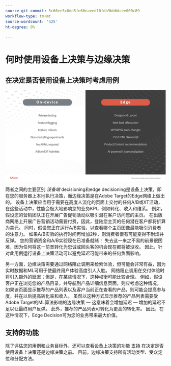 ```yaml
---
source-git-commit: 5c66ee5c8dd5fe60eaeed10fdb9bb6dcee000c89
workflow-type: tm+mt
source-wordcount: '425'
ht-degree: 0%

---
```

# 何时使用设备上决策与边缘决策

## 在决定是否使用设备上决策时考虑用例

![替代图像](assets/comparison.jpeg)

两者之间的主要区别 *设备端* decisioning和edge decisioning是设备上决策，即在您的服务器上本地执行决策，而边缘决策是在Adobe Target的Edge网络上做出的。 设备上决策应当用于需要在高度人流化的页面上交付的任何A/B或XT活动，在这些活动中，性能会极大地影响您的业务KPI，例如转化、收入和维系。 例如，假设您的营销团队正在开展广告促销活动以吸引潜在客户访问您的主页。 在出版商网络上开展广告营销活动需要付费，因此，登陆您主页的任何潜在客户都将折算为美元。 同时，假设您正在运行A/B实验，以查看哪个主页图像最能吸引消费者的注意力。 如果A/B实验的执行时间再增加2秒，则消费者很有可能变得不耐烦并反弹。 您的营销资金和A/B实验现在已准备就绪！ 失去这一来之不易的前景很困难，因为任何将这一前景转化为忠诚或回头客的机会现在都将被没收。 因此，针对此用例运行设备上决策活动可以避免延迟可能带来的任何负面影响。

另一方面，边缘决策需要通过网络阻止调用来检索体验，但可能会非常有益，因为实时数据和ML可用于使最终用户体验高度引人入胜。 网络阻止调用在交付体验时将引入额外的延迟；但是，在某些情况下，这种权衡可能比较合理。 例如，假设客户正在浏览您的产品目录，并导航到产品详细信息页面，则应考虑这种情况。 如果该页面显示推荐的产品列表以及客户当前正在查看的产品，则可能会提高参与度，并在以后提高转化率和收入。 虽然以这种方式显示推荐的产品列表需要受Adobe Target的ML算法影响的边缘决策 — 这意味着会增加延迟 — 增加的延迟不足以让最终用户反弹。 此外，推荐的产品列表可转化为更高的转化率。 因此，在这种情况下，Edge Decision可为您的业务带来最大价值。

## 支持的功能

除了评估您的用例和业务目标外，还可以查看设备上决策的功能 [支持](../on-device-decisioning/supported-features.md) 在决定是否使用设备上决策还是边缘决策之前。 目前，边缘决策支持所有活动类型、受众定位和分配方法。